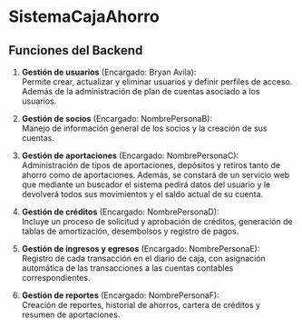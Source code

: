 # SistemaCajaAhorro

## Funciones del Backend

1. **Gestión de usuarios** (Encargado: Bryan Avila):  
   Permite crear, actualizar y eliminar usuarios y definir perfiles de acceso. Además de la administración de plan de cuentas asociado a los usuarios.

2. **Gestión de socios** (Encargado: NombrePersonaB):  
   Manejo de información general de los socios y la creación de sus cuentas.

3. **Gestión de aportaciones** (Encargado: NombrePersonaC):  
   Administración de tipos de aportaciones, depósitos y retiros tanto de ahorro como de aportaciones. Además, se constará de un servicio web que mediante un buscador el sistema pedirá datos del usuario y le devolverá todos sus movimientos y el saldo actual de su cuenta.

4. **Gestión de créditos** (Encargado: NombrePersonaD):  
   Incluye un proceso de solicitud y aprobación de créditos, generación de tablas de amortización, desembolsos y registro de pagos.

5. **Gestión de ingresos y egresos** (Encargado: NombrePersonaE):  
   Registro de cada transacción en el diario de caja, con asignación automática de las transacciones a las cuentas contables correspondientes.

6. **Gestión de reportes** (Encargado: NombrePersonaF):  
   Creación de reportes, historial de ahorros, cartera de créditos y resumen de aportaciones.
